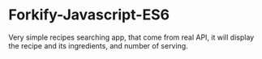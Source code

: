 # Forkify-Javascript-ES6
Very simple recipes searching app, that come from real API, it will display the recipe and its ingredients, and number of serving.
